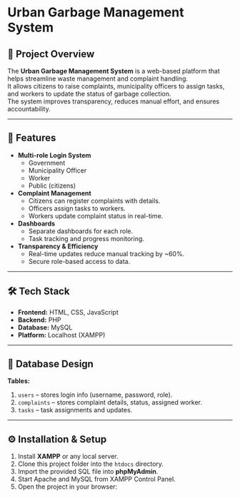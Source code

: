 # Urban Garbage Management System

## 📌 Project Overview
The **Urban Garbage Management System** is a web-based platform that helps streamline waste management and complaint handling.  
It allows citizens to raise complaints, municipality officers to assign tasks, and workers to update the status of garbage collection.  
The system improves transparency, reduces manual effort, and ensures accountability.

---

## 🚀 Features
- **Multi-role Login System**  
  - Government  
  - Municipality Officer  
  - Worker  
  - Public (citizens)  
- **Complaint Management**  
  - Citizens can register complaints with details.  
  - Officers assign tasks to workers.  
  - Workers update complaint status in real-time.  
- **Dashboards**  
  - Separate dashboards for each role.  
  - Task tracking and progress monitoring.  
- **Transparency & Efficiency**  
  - Real-time updates reduce manual tracking by ~60%.  
  - Secure role-based access to data.  

---

## 🛠️ Tech Stack
- **Frontend:** HTML, CSS, JavaScript  
- **Backend:** PHP  
- **Database:** MySQL  
- **Platform:** Localhost (XAMPP)  

---

## 📂 Database Design
**Tables:**
1. `users` – stores login info (username, password, role).  
2. `complaints` – stores complaint details, status, assigned worker.  
3. `tasks` – task assignments and updates.  

---

## ⚙️ Installation & Setup
1. Install **XAMPP** or any local server.  
2. Clone this project folder into the `htdocs` directory.  
3. Import the provided SQL file into **phpMyAdmin**.  
4. Start Apache and MySQL from XAMPP Control Panel.  
5. Open the project in your browser:  
